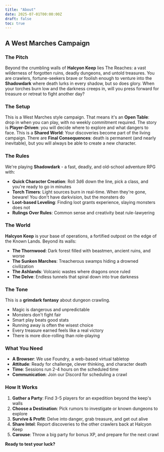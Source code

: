 ```yaml
---
title: "About"
date: 2025-07-01T00:00:00Z
draft: false
toc: true
---
```


## A West Marches Campaign

### The Pitch

Beyond the crumbling walls of **Halcyon Keep** lies The Reaches: a vast wilderness of forgotten ruins, deadly dungeons, and untold treasures. You are crawlers, fortune-seekers brave or foolish enough to venture into the **Shadowdark** where death lurks in every shadow, but so does glory. When your torches burn low and the darkness creeps in, will you press forward for treasure or retreat to fight another day?

### The Setup

This is a West Marches style campaign. That means it's an **Open Table**: drop in when you can play, with no weekly commitment required. The story is **Player-Driven**: you will decide where to explore and what dangers to face. This is a **Shared World**: Your discoveries become part of the living campaign. There are **Final Consequences**: death is permanent (and nearly inevitable), but you will always be able to create a new character.

### The Rules

We're playing **Shadowdark** - a fast, deadly, and old-school adventure RPG with:

- **Quick Character Creation**: Roll 3d6 down the line, pick a class, and you're ready to go in minutes
- **Torch Timers**: Light sources burn in real-time. When they're gone, beware! You don't have darkvision, but the monsters do
- **Loot-based Leveling**: Finding loot grants experience, slaying monsters does not
- **Rulings Over Rules**: Common sense and creativity beat rule-lawyering

### The World

**Halcyon Keep** is your base of operations, a fortified outpost on the edge of the Known Lands. Beyond its walls:

- **The Thornwood**: Dark forest filled with beastmen, ancient ruins, and worse
- **The Sunken Marches**: Treacherous swamps hiding a drowned civilization
- **The Ashlands**: Volcanic wastes where dragons once ruled
- **The Delve**: Endless tunnels that spiral down into true darkness

### The Tone

This is a **grimdark fantasy** about dungeon crawling. 

- Magic is dangerous and unpredictable
- Monsters don't fight fair
- Smart play beats good stats
- Running away is often the wisest choice
- Every treasure earned feels like a real victory
- There is more dice-rolling than role-playing

### What You Need

- **A Browser**: We use Foundry, a web-based virtual tabletop
- **Attitude**: Ready for challenge, clever thinking, and character death
- **Time**: Sessions run 2-4 hours on the scheduled time
- **Communication**: Join our Discord for scheduling a crawl

### How It Works

1. **Gather a Party**: Find 3-5 players for an expedition beyond the keep's walls
2. **Choose a Destination**: Pick rumors to investigate or known dungeons to explore
3. **Survive & Profit**: Delve into danger, grab treasure, and get out alive
4. **Share Intel**: Report discoveries to the other crawlers back at Halcyon Keep
5. **Carouse**: Throw a big party for bonus XP, and prepare for the next crawl

**Ready to test your luck?**
